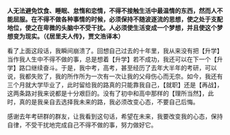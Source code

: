 **人无法避免饮食、睡眠、怠惰和恋情，不得不接触生活中最温情的东西，然而人不能屈服。在不得不做各种事情的时候，必须保持不随波逐流的思想，使之处于支配地位，使之在卑微的头脑中不受干扰。人必须使生活变成一个梦想，并且使这个梦想变为现实。（《居里夫人传》，贾文浩译本）**

看了上面这段话，我瞬间崩溃了。回想自己过去的十年里，我从来没有把【升学】当作我人生中不得不做的事，总是想着【升学】若不成功，我还可以在下一个【升学】路口继续奋斗。于是，我中考，高考，甚至经历了去年大半年的考研，可以说，我都失败了，我的所作所为一次有一次让我的父母伤心而无奈。如今，我还有三个月就大学毕业了，此时留给我的路真的只能靠我自己，【就职】还是【再战】，这两条路对我来说都是十分艰巨的。没有了初中和高中那样的【理所当然】，此时，真的是我亲自去选择我未来的路，我必须改变心态，不要自己后悔。

感谢去年考研群的群友，让我看到这句话，希望在未来，我要改变我的心态，保持自律，不受干扰地完成自己不得不做的事，努力做好它。
